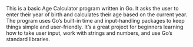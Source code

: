 This is a basic Age Calculator program written in Go. It asks the user to enter their year of birth and calculates their 
age based on the current year. The program uses Go’s built-in time and input-handling packages to keep things simple and
user-friendly. It’s a great project for beginners learning how to take user input, work with strings and numbers,
and use Go’s standard libraries.
